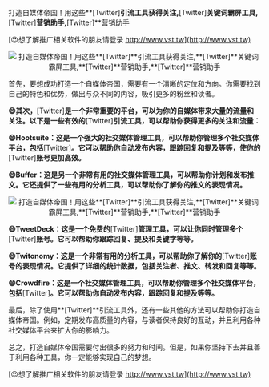 打造自媒体帝国！用这些**[Twitter]**引流工具获得关注,**[Twitter]**关键词霸屏工具,**[Twitter]**营销助手,**[Twitter]**营销助手

[😍想了解推广相关软件的朋友请登录 http://www.vst.tw](http://www.vst.tw)

 <center><img src="https://vst.tw/MP4/tuiguang/png/4.png" alt="打造自媒体帝国！用这些**[Twitter]**引流工具获得关注,**[Twitter]**关键词霸屏工具,**[Twitter]**营销助手,**[Twitter]**营销助手"></center>

首先，要想成功打造一个自媒体帝国，需要有一个清晰的定位和方向。你需要找到自己的特色和优势，做出与众不同的内容，吸引更多的粉丝和读者。

**😄其次，**[Twitter]**是一个非常重要的平台，可以为你的自媒体带来大量的流量和关注。以下是一些有效的**[Twitter]**引流工具，可以帮助你获得更多的关注和流量：**

**😄Hootsuite：这是一个强大的社交媒体管理工具，可以帮助你管理多个社交媒体平台，包括**[Twitter]**。它可以帮助你自动发布内容，跟踪回复和提及等等，使你的**[Twitter]**账号更加高效。**

**😄Buffer：这是另一个非常有用的社交媒体管理工具，可以帮助你计划和发布推文。它还提供了一些有用的分析工具，可以帮助你了解你的推文的表现情况。**

 <center><img src="https://vst.tw/MP4/tuiguang/png/5.png" alt="打造自媒体帝国！用这些**[Twitter]**引流工具获得关注,**[Twitter]**关键词霸屏工具,**[Twitter]**营销助手,**[Twitter]**营销助手"></center>

**😄TweetDeck：这是一个免费的**[Twitter]**管理工具，可以让你同时管理多个**[Twitter]**账号。它可以帮助你跟踪回复、提及和关键字等等。**

**😄Twitonomy：这是一个非常有用的分析工具，可以帮助你了解你的**[Twitter]**账号的表现情况。它提供了详细的统计数据，包括关注者、推文、转发和回复等等。**

**😄Crowdfire：这是一个社交媒体管理工具，可以帮助你管理多个社交媒体平台，包括**[Twitter]**。它可以帮助你自动发布内容，跟踪回复和提及等等。**

最后，除了使用**[Twitter]**引流工具外，还有一些其他的方法可以帮助你打造自媒体帝国。例如，定期发布高质量的内容，与读者保持良好的互动，并且利用各种社交媒体平台来扩大你的影响力。

总之，打造自媒体帝国需要付出很多的努力和时间。但是，如果你坚持下去并且善于利用各种工具，你一定能够实现自己的梦想。

[😍想了解推广相关软件的朋友请登录 http://www.vst.tw](http://www.vst.tw)



